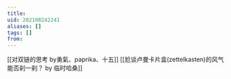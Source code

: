 ```yaml
---
title: 
uid: 202108242241
aliases: []
tags: []
from: 
---
```

[[对双链的思考 by勇氣、paprika、十五]]
[[尬谈卢曼卡片盒(zettelkasten)的风气能否刹一刹？ by 临时哈桑]]